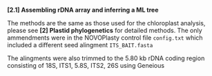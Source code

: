 **[2.1] Assembling rDNA array and inferring a ML tree**

The methods are the same as those used for the chloroplast analysis, please see **[2] Plastid phylogenetics** for detailed methods. The only ammendments were in the NOVOPlasty control file `config.txt` which included a different seed alingment `ITS_BAIT.fasta`

The alingments were also trimmed to the 5.80 kb rDNA coding region consisting of 18S, ITS1, 5.8S, ITS2, 26S using Geneious

